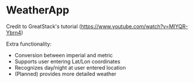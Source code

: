 # WeatherApp

Credit to GreatStack's tutorial (https://www.youtube.com/watch?v=MIYQR-Ybrn4)

Extra functionality:
- Conversion between imperial and metric
- Supports user entering Lat/Lon coordinates
- Recognizes day/night at user entered location
- (Planned) provides more detailed weather
